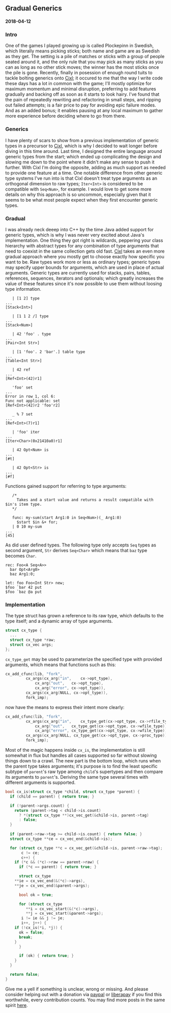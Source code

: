 ## Gradual Generics
#### 2018-04-12

### Intro
One of the games I played growing up is called Plockepinn in Swedish, which literally means picking sticks; both name and game are as Swedish as they get. The setting is a pile of matches or sticks with a group of people seated around it, and the only rule that you may pick as many sticks as you can as long as no other stick moves; the winner has the most sticks once the pile is gone. Recently, finally in posession of enough round tuits to tackle bolting generics onto [Cixl](https://github.com/basic-gongfu/cixl); it occured to me that the way I write code these days has a lot in common with the game; I'll mostly optimize for maximum momentum and minimal disruption, preferring to add features gradually and backing off as soon as it starts to look hairy. I've found that the pain of repeatedly rewriting and refactoring in small steps, and ripping out failed attempts; is a fair price to pay for avoiding epic failure modes. And as an added bonus; it enables pausing at any local maximum to gather more experience before deciding where to go from there.

### Generics
I have plenty of scars to show from a previous implementation of generic types in a precursor to [Cixl](https://github.com/basic-gongfu/cixl), which is why I decided to wait longer before diving in this time around. Last time, I designed the entire language around generic types from the start; which ended up complicating the design and slowing me down to the point where it didn't make any sense to push it further. With Cixl I'm doing the opposite, adding as much support as needed to provide one feature at a time. One notable difference from other generic type systems I've run into is that Cixl doesn't treat type arguments as an orthogonal dimension to raw types; ```Iter<Int>``` is considered to be compatible with ```Seq<Num>```, for example. I would love to get some more details on why this approach is so uncommon, especially given that it seems to be what most people expect when they first encounter generic types.

### Gradual
I was already neck deeep into C++ by the time Java added support for generic types, which is why I was never very excited about Java's implementation. One thing they got right is wildcards, peppering your class hierarchy with abstract types for any combination of type arguments that need to coexist in the same collection gets old fast. [Cixl](https://github.com/basic-gongfu/cixl) takes an even more gradual approach where you mostly get to choose exactly how specific you want to be. Raw types work more or less as ordinary types; generic types may specify upper bounds for arguments, which are used in place of actual arguments. Generic types are currently used for stacks, pairs, tables, references, sequences, iterators and optionals; which greatly increases the value of these features since it's now possible to use them without loosing type information.

```
   | [1 2] type
...
[Stack<Int>]

   | [1 1 2 /] type
...
[Stack<Num>]

   | 42 'foo' . type
...
[Pair<Int Str>]

   | [1 'foo'. 2 'bar'.] table type
...
[Table<Int Str>]

   | 42 ref
...
[Ref<Int>(42)r1]

   'foo' set
...
Error in row 1, col 6:
Func not applicable: set
[Ref<Int>(42)r2 'foo'r2]

   _ % 7 set  
...
[Ref<Int>(7)r1]

   | 'foo' iter
...
[Iter<Char>(0x21410a0)r1]

   | 42 Opt<Num> is
...
[#t]

   | 42 Opt<Str> is
...
[#f]
```

Functions gained support for referring to type arguments:

```
   /*
     Takes and a start value and returns a result compatible with $in's item type.
   */
   
   func: my-sum(start Arg1:0 in Seq<Num>)(_ Arg1:0)
     $start $in &+ for;
   | 0 10 my-sum
...
[45]
```

As did user defined types. The following type only accepts ```Seq``` types as second argument, ```Str``` derives ```Seq<Char>``` which means that ```baz``` type becomes ```Char```.

```
rec: Foo<A Seq<A>>
  bar Opt<Arg0>
  baz Arg1:0;

let: foo Foo<Int Str> new;
$foo `bar 42 put
$foo `baz @a put
```

### Implementation
The type struct has grown a reference to its raw type, which defaults to the type itself; and a dynamic array of type arguments.

```C
struct cx_type {
  ...
  struct cx_type *raw;
  struct cx_vec args;
};
```

```cx_type_get``` may be used to parameterize the specified type with provided arguments, which means that functions such as this:

```C
cx_add_cfunc(lib, "fork",
	     cx_args(cx_arg("in",    cx->opt_type),
		     cx_arg("out",   cx->opt_type),
		     cx_arg("error", cx->opt_type)),
	     cx_args(cx_arg(NULL, cx->opt_type)),
	     fork_imp);
```

now have the means to express their intent more clearly:

```C
cx_add_cfunc(lib, "fork",
	     cx_args(cx_arg("in",    cx_type_get(cx->opt_type, cx->rfile_type)),
		     cx_arg("out",   cx_type_get(cx->opt_type, cx->wfile_type)),
		     cx_arg("error", cx_type_get(cx->opt_type, cx->wfile_type))),
	     cx_args(cx_arg(NULL, cx_type_get(cx->opt_type, cx->proc_type))),
	     fork_imp);
```

Most of the magic happens inside ```cx_is```, the implementation is still somewhat in flux but handles all cases supported so far without slowing things down to a crawl. The new part is the bottom loop, which runs when the parent type takes arguments; it's purpose is to find the least specific subtype of ```parent```'s raw type among ```child```'s supertypes and then compare its arguments to ```parent```'s. Deriving the same type several times with different arguments is supported.

```C
bool cx_is(struct cx_type *child, struct cx_type *parent) {
  if (child == parent) { return true; }

  if (!parent->args.count) {
    return (parent->tag < child->is.count)
      ? *(struct cx_type **)cx_vec_get(&child->is, parent->tag)
      : false;
  }
  
  if (parent->raw->tag >= child->is.count) { return false; }
  struct cx_type **ce = cx_vec_end(&child->is);

  for (struct cx_type **c = cx_vec_get(&child->is, parent->raw->tag);
       c != ce;
       c++) {
    if (*c && (*c)->raw == parent->raw) {
      if (*c == parent) { return true; }

      struct cx_type
	**ie = cx_vec_end(&(*c)->args),
	**je = cx_vec_end(&parent->args);

      bool ok = true;

      for (struct cx_type
	     **i = cx_vec_start(&(*c)->args),
	     **j = cx_vec_start(&parent->args);
	   i != ie && j != je;
	   i++, j++) {
	if (!cx_is(*i, *j)) {
	  ok = false;
	  break;
	}
      }

      if (ok) { return true; }
    }
  }

  return false;
}
```

Give me a yell if something is unclear, wrong or missing. And please consider helping out with a donation via [paypal](https://paypal.me/basicgongfu) or [liberapay](https://liberapay.com/basic-gongfu/donate) if you find this worthwhile, every contribution counts. You may find more posts in the same spirit [here](https://github.com/basic-gongfu/cixl/tree/master/devlog).